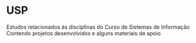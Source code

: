 # USP

Estudos relacionados às disciplinas do Curso de Sistemas de Informação
Contendo projetos desenvolvidos e alguns materiais de apoio
